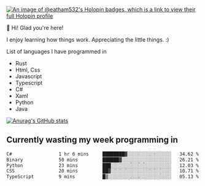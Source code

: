 [![An image of @eatham532's Holopin badges, which is a link to view their full Holopin profile](https://holopin.me/eatham532)](https://holopin.io/@eatham532)


👋 Hi! Glad you're here!

I enjoy learning how things work. Appreciating the little things. :)


List of languages I have programmed in
- Rust
- Html, Css
- Javascript
- Typescript
- C#
- Xaml
- Python
- Java

[![Anurag's GitHub stats](https://github-readme-stats.vercel.app/api?username=Eatham532&theme=dark)](https://github.com/anuraghazra/github-readme-stats)


## Currently wasting my week programming in
<!--START_SECTION:waka-->

```txt
C#                 1 hr 6 mins     ████████▓░░░░░░░░░░░░░░░░   34.62 %
Binary             50 mins         ██████▓░░░░░░░░░░░░░░░░░░   26.21 %
Python             23 mins         ███░░░░░░░░░░░░░░░░░░░░░░   12.03 %
CSS                20 mins         ██▓░░░░░░░░░░░░░░░░░░░░░░   10.71 %
TypeScript         9 mins          █▒░░░░░░░░░░░░░░░░░░░░░░░   05.13 %
```

<!--END_SECTION:waka-->

